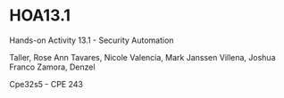 # HOA13.1
Hands-on Activity 13.1 - Security Automation

Taller, Rose Ann
Tavares, Nicole
Valencia, Mark Janssen
Villena, Joshua Franco
Zamora, Denzel

Cpe32s5 - CPE 243
